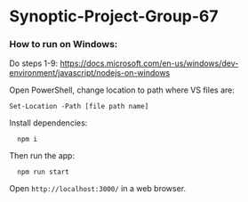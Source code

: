 # Synoptic-Project-Group-67

### How to run on Windows:

Do steps 1-9: https://docs.microsoft.com/en-us/windows/dev-environment/javascript/nodejs-on-windows

Open PowerShell, change location to path where VS files are:

```
Set-Location -Path [file path name]
```

Install dependencies:

```
  npm i
```

Then run the app:

```
  npm run start
```

Open `http://localhost:3000/` in a web browser.

